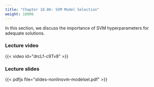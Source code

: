 ```yaml
---
title: "Chapter 18.06: SVM Model Selection"
weight: 18006
---
```

In this section, we discuss the importance of SVM hyperparameters for adequate solutions. 

<!--more-->

### Lecture video

{{< video id="drcLf-c9Tv8" >}}

### Lecture slides

{{< pdfjs file="slides-nonlinsvm-modelsel.pdf" >}}
